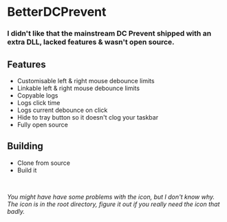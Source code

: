 # BetterDCPrevent

### I didn't like that the mainstream DC Prevent shipped with an extra DLL, lacked features & wasn't open source.

## Features
- Customisable left & right mouse debounce limits
- Linkable left & right mouse debounce limits
- Copyable logs
- Logs click time
- Logs current debounce on click
- Hide to tray button so it doesn't clog your taskbar
- Fully open source

## Building
- Clone from source
- Build it
<br>

*You might have have some problems with the icon, but I don't know why. The icon is in the root directory, figure it out if you really need the icon that badly.*
